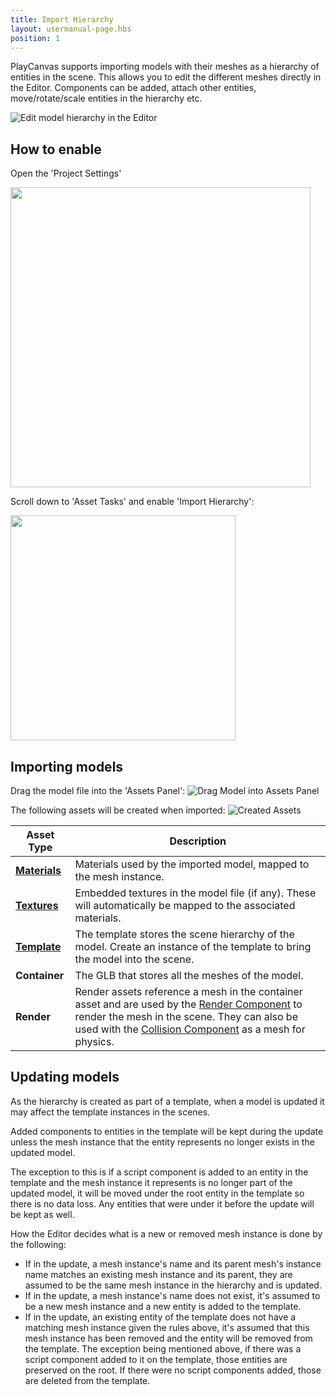 ```yaml
---
title: Import Hierarchy
layout: usermanual-page.hbs
position: 1
---
```


PlayCanvas supports importing models with their meshes as a hierarchy of entities in the scene. This allows you to edit the different meshes directly in the Editor. Components can be added, attach other entities, move/rotate/scale entities in the hierarchy etc.

![Edit model hierarchy in the Editor][edit_hierarchy_gif]

## How to enable

Open the 'Project Settings'

<img src="/images/user-manual/assets/import-pipeline/import-hierarchy/project-settings.png" width="480px">

Scroll down to 'Asset Tasks' and enable 'Import Hierarchy':

<img src="/images/user-manual/assets/import-pipeline/import-hierarchy/asset-tasks.png" width="360px">

## Importing models

Drag the model file into the 'Assets Panel':
![Drag Model into Assets Panel][import_model_gif]

The following assets will be created when imported:
![Created Assets][created_assets_img]

| Asset Type | Description |
|------------|-------------|
| **[Materials][material_asset]** | Materials used by the imported model, mapped to the mesh instance. |
| **[Textures][texture_asset]** | Embedded textures in the model file (if any). These will automatically be mapped to the associated materials. |
| **[Template][template_asset]** | The template stores the scene hierarchy of the model. Create an instance of the template to bring the model into the scene. |
| **Container** | The GLB that stores all the meshes of the model. |
| **Render** | Render assets reference a mesh in the container asset and are used by the [Render Component][render_component] to render the mesh in the scene. They can also be used with the [Collision Component][collision_component] as a mesh for physics. |

## Updating models

As the hierarchy is created as part of a template, when a model is updated it may affect the template instances in the scenes.

Added components to entities in the template will be kept during the update unless the mesh instance that the entity represents no longer exists in the updated model.

The exception to this is if a script component is added to an entity in the template and the mesh instance it represents is no longer part of the updated model, it will be moved under the root entity in the template so there is no data loss. Any entities that were under it before the update will be kept as well.

How the Editor decides what is a new or removed mesh instance is done by the following:

- If in the update, a mesh instance's name and its parent mesh's instance name matches an existing mesh instance and its parent, they are assumed to be the same mesh instance in the hierarchy and is updated.
- If in the update, a mesh instance's name does not exist, it's assumed to be a new mesh instance and a new entity is added to the template.
- If in the update, an existing entity of the template does not have a matching mesh instance given the rules above, it's assumed that this mesh instance has been removed and the entity will be removed from the template. The exception being mentioned above, if there was a script component added to it on the template, those entities are preserved on the root. If there were no script components added, those are deleted from the template.

[edit_hierarchy_gif]: /images/user-manual/assets/import-pipeline/import-hierarchy/edit-hierarchy.gif
[import_model_gif]: /images/user-manual/assets/import-pipeline/import-hierarchy/import-model.gif
[created_assets_img]: /images/user-manual/assets/import-pipeline/import-hierarchy/created-assets.png
[material_asset]: /user-manual/assets/materials/physical-material/
[texture_asset]: /user-manual/assets/textures/
[template_asset]: /user-manual/templates/
[render_component]: /api/pc.RenderComponent.html
[collision_component]: /api/pc.CollisionComponent.html
